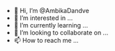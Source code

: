 - 👋 Hi, I’m @AmbikaDandve
- 👀 I’m interested in ...
- 🌱 I’m currently learning ...
- 💞️ I’m looking to collaborate on ...
- 📫 How to reach me ...

<!---
AmbikaDandve/AmbikaDandve is a ✨ special ✨ repository because its `README.md` (this file) appears on your GitHub profile.
You can click the Preview link to take a look at your changes.
--->
